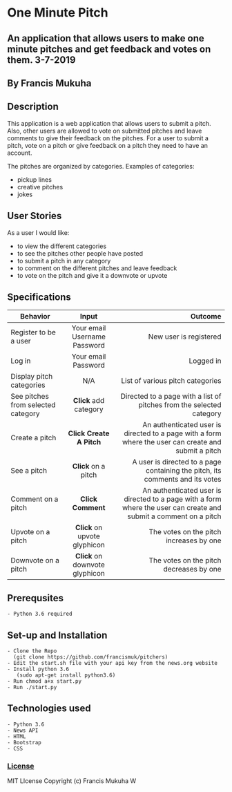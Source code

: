 # One Minute Pitch
## An application that allows users to make one minute pitches and get feedback and votes on them. 3-7-2019


## By Francis Mukuha

## Description
This application is  a web application that allows users to submit a pitch. Also, other users are allowed to vote on submitted pitches and leave comments to give their feedback on the pitches. For a user to submit a pitch, vote on a pitch or give feedback on a pitch they need to have an account. <br>

The pitches are organized by categories. Examples of categories: <br> 
- pickup lines
- creative pitches
- jokes

## User Stories
As a user I would like:
* to view the different categories
* to see the pitches other people have posted
* to submit a pitch in any category
* to comment on the different pitches and leave feedback
* to vote on the pitch and give it a downvote or upvote

## Specifications
| Behavior        | Input           | Outcome  |
| ------------- |:-------------:| -----:|
| Register to be a user | Your email <br> Username <br> Password  | New user is registered |
| Log in | Your email <br> Password  | Logged in |
| Display pitch categories | N/A | List of various pitch categories |
| See pitches from selected category | **Click** add category | Directed to a page with a list of pitches from the selected category |
| Create a pitch | **Click Create A Pitch** | An authenticated user is directed to a page with a form where the user can create and submit a pitch |
| See a pitch | **Click** on a pitch | A user is directed to a page containing the pitch, its comments and its votes |
| Comment on a pitch | **Click Comment** | An authenticated user is directed to a page with a form where the user can create and submit a comment on a pitch |
| Upvote on a pitch | **Click** on upvote glyphicon | The votes on the pitch increases by one |
| Downvote on a pitch | **Click** on downvote glyphicon | The votes on the pitch decreases by one |

## Prerequsites
    - Python 3.6 required

## Set-up and Installation
    - Clone the Repo
      (git clone https://github.com/francismuk/pitchers)
    - Edit the start.sh file with your api key from the news.org website
    - Install python 3.6
       (sudo apt-get install python3.6)
    - Run chmod a+x start.py
    - Run ./start.py
    

## Technologies used
    - Python 3.6
    - News API 
    - HTML
    - Bootstrap
    - CSS

### [License](https://opensource.org/licenses/MIT)
MIT LIcense
Copyright (c) Francis Mukuha W
